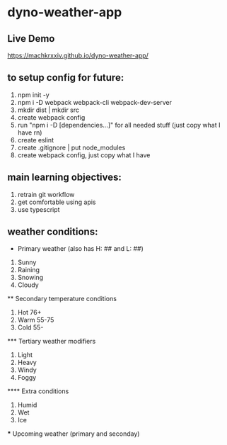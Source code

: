 # dyno-weather-app

## Live Demo
https://machkrxxiv.github.io/dyno-weather-app/

## to setup config for future:

1. npm init -y
2. npm i -D webpack webpack-cli webpack-dev-server
3. mkdir dist | mkdir src
4. create webpack config
5. run "npm i -D [dependencies...]" for all needed stuff (just copy what I have rn)
6. create eslint
7. create .gitignore | put node_modules
8. create webpack config, just copy what I have

## main learning objectives:

1. retrain git workflow
2. get comfortable using apis
3. use typescript

## weather conditions:

- Primary weather (also has H: ## and L: ##)

1. Sunny
2. Raining
3. Snowing
4. Cloudy

\*\* Secondary temperature conditions

1. Hot 76+
2. Warm 55-75
3. Cold 55-

\*\*\* Tertiary weather modifiers

1. Light
2. Heavy
3. Windy
4. Foggy

\*\*\*\* Extra conditions

1. Humid
2. Wet
3. Ice

**\*** Upcoming weather (primary and seconday)
